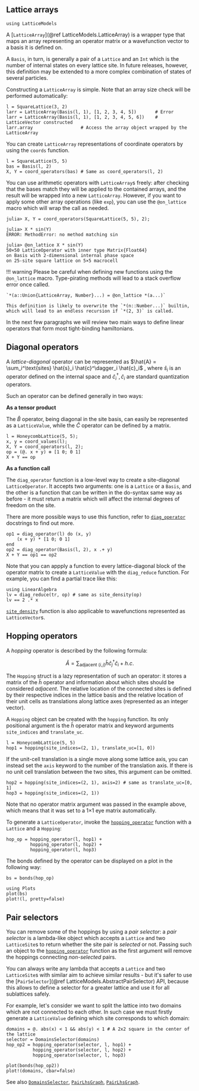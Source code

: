 ## Lattice arrays

```@setup env
using LatticeModels
```

A [`LatticeArray`](@ref LatticeModels.LatticeArray) is a wrapper type that maps an array representing an operator matrix or a wavefunction vector to a basis it is defined on.

A `Basis`, in turn, is generally a pair of a `Lattice` and an `Int` which is the number of internal states on every lattice site. In future releases, however, this definition may be extended to a more complex combination of states of several particles.

Constructing a `LatticeArray` is simple. Note that an array size check will be performed automatically:

```@repl env
l = SquareLattice(3, 2)
larr = LatticeArray(Basis(l, 1), [1, 2, 3, 4, 5])       # Error
larr = LatticeArray(Basis(l, 1), [1, 2, 3, 4, 5, 6])    # LatticeVector constructed
larr.array                  # Access the array object wrapped by the LatticeArray
```

You can create `LatticeArray` representations of coordinate operators by using the `coords` function. 

```@repl env
l = SquareLattice(5, 5)
bas = Basis(l, 2)
X, Y = coord_operators(bas) # Same as coord_operators(l, 2)
```

You can use arithmetic operators with `LatticeArray`s freely: after checking that the bases match they will be applied to the contained arrays,
and the result will be wrapped into a new `LatticeArray`. 
However, if you want to apply some other array operations (like `exp`), you can use the `@on_lattice` macro which will wrap the call as needed.

```jldoctest; setup=:(using LatticeModels, LinearAlgebra)
julia> X, Y = coord_operators(SquareLattice(5, 5), 2);

julia> X * sin(Y)
ERROR: MethodError: no method matching sin

julia> @on_lattice X * sin(Y)
50×50 LatticeOperator with inner type Matrix{Float64}
on Basis with 2-dimensional internal phase space
on 25-site square lattice on 5×5 macrocell
```

!!! warning
    Please be careful when defining new functions using the `@on_lattice` macro.
    Type-pirating methods will lead to a stack overflow error once called.

    `*(a::Union{LatticeArray, Number}...) = @on_lattice *(a...)`

    This definition is likely to overwrite the `*(n::Number...)` builtin, which will lead to an endless recursion if `*(2, 3)` is called.

In the next few paragraphs we will review two main ways to define linear operators that form most tight-binding hamiltonians.

## Diagonal operators

A *lattice-diagonal* operator can be represented as 
$\hat{A} = \sum_i^\text{sites} \hat{s}_i \hat{c}^\dagger_i \hat{c}_i$ , where $\hat{s}_i$ is an operator defined on the internal space and $\hat{c}^\dagger_i, \hat{c}_i$ are standard quantization operators.

Such an operator can be defined generally in two ways: 

**As a tensor product**

The $\hat{B}$ operator, being diagonal in the site basis, can easily be represented as a `LatticeValue`, while the $\hat{C}$ operator can be defined by a matrix.

```@repl env
l = HoneycombLattice(5, 5);
x, y = coord_values(l);
X, Y = coord_operators(l, 2);
op = (@. x + y) ⊗ [1 0; 0 1]
X + Y == op
```

**As a function call**

The `diag_operator` function is a low-level way to create a site-diagonal `LatticeOperator`. 
It accepts two arguments: one is a `Lattice` or a `Basis`, and the other is a function that can be written in the do-syntax same way as before - it must return a matrix which will affect the internal degrees of freedom on the site.

There are more possible ways to use this function, refer to [`diag_operator`](@ref) docstrings to find out more.

```@repl env
op1 = diag_operator(l) do (x, y)
    (x + y) * [1 0; 0 1]
end
op2 = diag_operator(Basis(l, 2), x .+ y)
X + Y == op1 == op2
```

Note that you can appply a function to every lattice-diagonal block of the operator matrix to create a `LatticeValue` with the `diag_reduce` function. 
For example, you can find a partial trace like this:

```@repl env
using LinearAlgebra
lv = diag_reduce(tr, op) # same as site_density(op)
lv == 2 .* x
```

[`site_density`](@ref) function is also applicable to wavefunctions represented as `LatticeVector`s.

## Hopping operators

A *hopping* operator is described by the following formula:

$$\hat{A} = \sum_{\text{adjacent }(i, j)} \hat{h} \hat{c}^\dagger_j \hat{c}_i + h. c.$$

The `Hopping` struct is a lazy representation of such an operator: it stores a matrix of the $\hat{h}$ operator 
and information about which sites should be considered *adjacent*. 
The relative location of the connected sites is defined by their respective indices in the lattice basis 
and the relative location of their unit cells as translations along lattice axes (represented as an integer vector).

A `Hopping` object can be created with the `hopping` function. Its only positional argument is 
the $\hat{h}$ operator matrix and keyword arguments `site_indices` and `translate_uc`. 

```@repl env
l = HoneycombLattice(5, 5)
hop1 = hopping(site_indices=(2, 1), translate_uc=[1, 0])
```

If the unit-cell translation is a single move along some lattice axis, you can instead set the `axis` keyword to the number of the translation axis. 
If there is no unit cell translation between the two sites, this argument can be omitted.

```@repl env
hop2 = hopping(site_indices=(2, 1), axis=2) # same as translate_uc=[0, 1]
hop3 = hopping(site_indices=(2, 1))
```

Note that no operator matrix argument was passed in the example above, which means that it was set to a 1×1 eye matrix automatically.

To generate a `LatticeOperator`, invoke the [`hopping_operator`](@ref) function with a `Lattice` and a `Hopping`:

```@repl env
hop_op = hopping_operator(l, hop1) + 
         hopping_operator(l, hop2) + 
         hopping_operator(l, hop3)
```

The bonds defined by the operator can be displayed on a plot in the following way:

```@example env
bs = bonds(hop_op)

using Plots
plot(bs)
plot!(l, pretty=false)
```

## Pair selectors

You can remove some of the hoppings by using a *pair selector*:
a *pair selector* is a lambda-like object which accepts a `Lattice` and two `LatticeSite`s to return whether the site pair is *selected* or not.
Passing such an object to the [`hopping_operator`](@ref) function as the first argument will remove the hoppings connecting *non-selected* pairs.

You can always write any lambda that accepts a `Lattice` and two `LatticeSite`s with similar aim to achieve similar results - but it's safer to use the [`PairSelector`](@ref LatticeModels.AbstractPairSelector) API, because this allows to define a selector for a greater lattice and use it for all sublattices safely.

For example, let's consider we want to split the lattice into two domains which are not connected to each other.
In such case we must firstly generate a `LatticeValue` defining which site corresponds to which domain:

```@example env
domains = @. abs(x) < 1 && abs(y) < 1 # A 2x2 square in the center of the lattice
selector = DomainsSelector(domains)
hop_op2 = hopping_operator(selector, l, hop1) + 
          hopping_operator(selector, l, hop2) + 
          hopping_operator(selector, l, hop3)

plot(bonds(hop_op2))
plot!(domains, cbar=false)
```

See also [`DomainsSelector`](@ref), [`PairLhsGraph`](@ref), [`PairLhsGraph`](@ref).